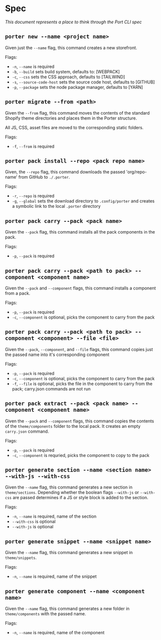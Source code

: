 # Spec

_This document represents a place to think through the Port CLI spec_

## `porter new --name <project name>`

Given just the `--name` flag, this command creates a new storefront.

Flags:

- `-n`, `--name` is required
- `-b`, `--build` sets build system, defaults to: [WEBPACK]
- `-c`, `--css` sets the CSS approach, defaults to [TAILWIND]
- `-s`, `--source-code-host` sets the source code host, defaults to [GITHUB]
- `-p`, `--package` sets the node package manager, defaults to [YARN]

## `porter migrate --from <path>`

Given the `--from` flag, this command moves the contents of the standard Shopify
theme directories and places them in the Porter structure.

All JS, CSS, asset files are moved to the corresponding static folders.

Flags:

- `-f`, `--from` is required

## `porter pack install --repo <pack repo name>`

Given, the `--repo` flag, this command downloads the passed 'org/repo-name'
from GitHub to `./.porter`.

Flags:

- `-r`, `--repo` is required
- `-g`, `--global` sets the download directory to `.config/porter` and creates
a symbolic link to the local `.porter` directory

## `porter pack carry --pack <pack name>`

Given the `--pack` flag, this command installs all the pack components in the pack.

Flags:

- `-p`, `--pack` is required

## `porter pack carry --pack <path to pack> --component <component name>`

Given the `--pack` and `--component` flags, this command installs a component from a pack.

Flags:

- `-p`, `--pack` is required
- `-c`, `--component` is optional, picks the component to carry from the pack

## `porter pack carry --pack <path to pack> --component <component> --file <file>`

Given the `--pack`, `--component`, and `--file` flags, this command copies just the passed name
into it's corresponding component

Flags:

- `-p`, `--pack` is required
- `-c`, `--component` is optional, picks the component to carry from the pack
- `-f`, `--file` is optional, picks the file in the component to carry from the pack; carry.json commands are not run

## `porter pack extract --pack <pack name> --component <component name>`

Given the `--pack` and `--component` flags, this command copies the contents of the `theme/components` folder
to the local pack. It creates an empty `carry.json` command.

Flags:

- `-p`, `--pack` is required
- `-c`, `--component` is requried, picks the component to copy to the pack

## `porter generate section --name <section name> --with-js --with-css`

Given the `--name` flag, this command generates a new section in `theme/sections`. Depending whether the boolean
flags `--with-js` or `--with-css` are passed determines if a JS or style block is added to the section.

Flags:

- `-n`, `--name` is required, name of the section
- `--with-css` is optional
- `--with-js` is optional

## `porter generate snippet --name <snippet name>`

Given the `--name` flag, this command generates a new snippet in `theme/snippets`.

Flags:

- `-n`, `--name` is required, name of the snippet

## `porter generate component --name <component name>`

Given the `--name` flag, this command generates a new folder in `theme/components` with the passed name.

Flags:

- `-n`, `--name` is required, name of the component
